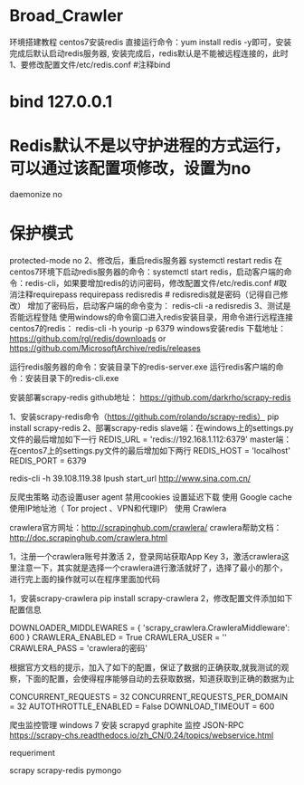 # Broad_Crawler
环境搭建教程
centos7安装redis
直接运行命令：yum install redis -y即可，安装完成后默认启动redis服务器, 安装完成后，redis默认是不能被远程连接的，此时
1、要修改配置文件/etc/redis.conf
#注释bind
# bind 127.0.0.1
# Redis默认不是以守护进程的方式运行，可以通过该配置项修改，设置为no
daemonize no
# 保护模式
protected-mode no
2、修改后，重启redis服务器
systemctl restart redis
在centos7环境下启动redis服务器的命令：systemctl start redis，启动客户端的命令：redis-cli，如果要增加redis的访问密码，修改配置文件/etc/redis.conf
#取消注释requirepass
requirepass redisredis  # redisredis就是密码（记得自己修改）
增加了密码后，启动客户端的命令变为：
redis-cli -a redisredis
3、测试是否能远程登陆
使用windows的命令窗口进入redis安装目录，用命令进行远程连接centos7的redis：
redis-cli -h yourip -p 6379
windows安装redis
下载地址：https://github.com/rgl/redis/downloads
or https://github.com/MicrosoftArchive/redis/releases

运行redis服务器的命令：安装目录下的redis-server.exe
运行redis客户端的命令：安装目录下的redis-cli.exe

安装部署scrapy-redis
github地址： https://github.com/darkrho/scrapy-redis

1、安装scrapy-redis命令（https://github.com/rolando/scrapy-redis）
pip install scrapy-redis
2、部署scrapy-redis
slave端：在windows上的settings.py文件的最后增加如下一行
REDIS_URL = 'redis://192.168.1.112:6379'
master端：在centos7上的settings.py文件的最后增加如下两行
REDIS_HOST = 'localhost'
REDIS_PORT = 6379


redis-cli -h 39.108.119.38 lpush start_url http://www.sina.com.cn/

反爬虫策略
动态设置user agent
禁用cookies
设置延迟下载
使用 Google cache
使用IP地址池（ Tor project 、VPN和代理IP）
使用 Crawlera

crawlera官方网址：http://scrapinghub.com/crawlera/
crawlera帮助文档：http://doc.scrapinghub.com/crawlera.html

1，注册一个crawlera账号并激活
2，登录网站获取App Key
3，激活crawlera这里注意一下，其实就是选择一个crawlera进行激活就好了，选择了最小的那个，进行完上面的操作就可以在程序里面加代码

1，安装scrapy-crawlera
pip install scrapy-crawlera
2，修改配置文件添加如下配置信息

DOWNLOADER_MIDDLEWARES = {
    'scrapy_crawlera.CrawleraMiddleware': 600
}
CRAWLERA_ENABLED = True
CRAWLERA_USER = '<API Key>'
CRAWLERA_PASS = 'crawlera的密码'

根据官方文档的提示，加入了如下的配置，保证了数据的正确获取,就我测试的观察，下面的配置，会使得程序能够自动的去获取数据，知道获取到正确的数据为止

CONCURRENT_REQUESTS = 32
CONCURRENT_REQUESTS_PER_DOMAIN = 32
AUTOTHROTTLE_ENABLED = False
DOWNLOAD_TIMEOUT = 600

爬虫监控管理
windows 7 安装 scrapyd 
graphite 监控
JSON-RPC
https://scrapy-chs.readthedocs.io/zh_CN/0.24/topics/webservice.html



requeriment

scrapy
scrapy-redis
pymongo
